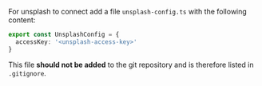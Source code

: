 For unsplash to connect add a file `unsplash-config.ts` with the following content:
```typescript
export const UnsplashConfig = {
  accessKey: '<unsplash-access-key>'
}
```

This file **should not be added** to the git repository and is therefore listed in `.gitignore`.
